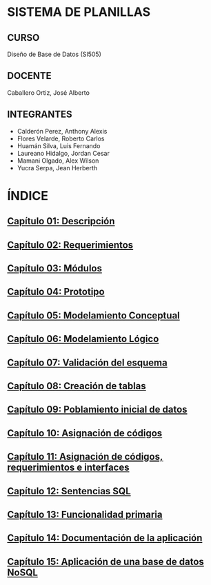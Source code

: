 # SISTEMA DE PLANILLAS
## CURSO
Diseño de Base de Datos (SI505)
## DOCENTE
Caballero Ortiz, José Alberto
## INTEGRANTES
- Calderón Perez, Anthony Alexis
- Flores Velarde, Roberto Carlos
- Huamán Silva, Luis Fernando
- Laureano Hidalgo, Jordan Cesar
- Mamani Olgado, Alex Wilson
- Yucra Serpa, Jean Herberth


# ÍNDICE
## [Capítulo 01: Descripción]()
## [Capítulo 02: Requerimientos]()
## [Capítulo 03: Módulos]()
## [Capítulo 04: Prototipo]()
## [Capítulo 05: Modelamiento Conceptual]()
## [Capítulo 06: Modelamiento Lógico]()
## [Capítulo 07: Validación del esquema]()
## [Capítulo 08: Creación de tablas]()
## [Capítulo 09: Poblamiento inicial de datos]()
## [Capítulo 10: Asignación de códigos]()
## [Capítulo 11: Asignación de códigos, requerimientos e interfaces]()
## [Capítulo 12: Sentencias SQL]()
## [Capítulo 13: Funcionalidad primaria]()
## [Capítulo 14: Documentación de la aplicación]()
## [Capítulo 15: Aplicación de una base de datos NoSQL]()
